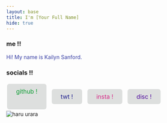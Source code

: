 ```yaml
---
layout: base
title: I'm [Your Full Name]
hide: true
---
```


### me !!
<p style="color: #383fa4;">
Hi! My name is Kailyn Sanford.
</p>


### socials !!
<div style="display: flex; flex-wrap: wrap; gap:10px;">
<a href="https://github.com/kailynsanford" 
   style="background-color: #dddfde;
          color: #089b2f;
          text-align: center;
          font-size: 16px;
          margin: 4px 2px;
          cursor: pointer;
          padding: 10px 24px;
          border: none;
          border-radius: 6px;
          text-decoration: none;
          display: inline-block;">
  github !
</a>

<a href="https://x.com/kaynextdoorz?s=21" 
   style="background-color: #dddfde;
          color: #1f1f8e;
          text-align: center;
          font-size: 16px;
          margin: 4px 2px;
          cursor: pointer;
          padding: 10px 24px;
          border: none;
          border-radius: 6px;
          text-decoration: none;
          display: inline-block;">
  twt !
</a>

<a href="https://instagram.com/kailynsanford_" 
   style="background-color: #dddfde;
          color: #d72986;
          text-align: center;
          font-size: 16px;
          margin: 4px 2px;
          cursor: pointer;
          padding: 10px 24px;
          border: none;
          border-radius: 6px;
          text-decoration: none;
          display: inline-block;">
  insta !
</a>

<a href="https://discordapp.com/users/kaybay__" 
   style="background-color: #dddfde;
          color: #4d089c; 
          text-align: center;
          font-size: 16px;
          margin: 4px 2px;
          cursor: pointer;
          padding: 10px 24px;
          border: none;
          border-radius: 6px;
          text-decoration: none;
          display: inline-block;">
  disc !
</a>
</div>
<div style="display: flex; flex-wrap: wrap;">
<img src="{{site.baseurl}}/media/assets/haru_urara.gif" alt="haru urara">
</div>

